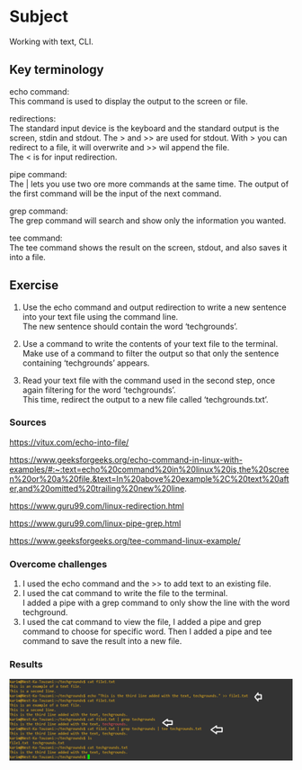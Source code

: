 # Subject
Working with text, CLI.

## Key terminology
echo command:  
This command is used to display the output to the screen or file.  

redirections:  
The standard input device is the keyboard and the standard output is the screen, stdin and stdout.
The > and >> are used for stdout. With > you can redirect to a file, it will overwrite and >> wil append the file.  
The < is for input redirection. 

pipe command:  
The | lets you use two ore more commands at the same time. The output of the first command will be the input of the next command.  

grep command:  
The grep command will search and show only the information you wanted.  

tee command:  
The tee command shows the result on the screen, stdout, and also saves it into a file.


## Exercise  

1) Use the echo command and output redirection to write a new sentence into your text file using the command line.  
The new sentence should contain the word ‘techgrounds’.  

2) Use a command to write the contents of your text file to the terminal.  
Make use of a command to filter the output so that only the sentence containing ‘techgrounds’ appears.  

3) Read your text file with the command used in the second step, once again filtering for the word ‘techgrounds’.  
This time, redirect the output to a new file called ‘techgrounds.txt’.


### Sources
https://vitux.com/echo-into-file/   

https://www.geeksforgeeks.org/echo-command-in-linux-with-examples/#:~:text=echo%20command%20in%20linux%20is,the%20screen%20or%20a%20file.&text=In%20above%20example%2C%20text%20after,and%20omitted%20trailing%20new%20line.  

https://www.guru99.com/linux-redirection.html  

https://www.guru99.com/linux-pipe-grep.html

https://www.geeksforgeeks.org/tee-command-linux-example/


### Overcome challenges
1) I used the echo command and the >> to add text to an existing file.  
2) I used the cat command to write the file to the terminal.  
I added a pipe with a grep command to only show the line with the word techground.  
3) I used the cat command to view the file, I added a pipe and grep command to choose for specific word. Then I added a pipe and tee command to save the result into a new file.

### Results  
![image of results](https://raw.githubusercontent.com/Techgrounds-Cloud-9/cloud-9-karimtouzani24/main/00_includes/LNX_03_CLI.png)  
